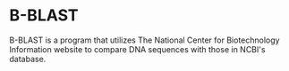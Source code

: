 # B-BLAST

B-BLAST is a program that utilizes The National Center for Biotechnology Information website to 
compare DNA sequences with those in NCBI's database. 

